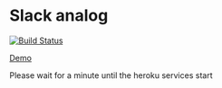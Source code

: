 # Slack analog

[![Build Status](https://travis-ci.org/Ensaphelon/project-lvl4-s247.svg?branch=master)](https://travis-ci.org/Ensaphelon/project-lvl4-s247)

[Demo](https://ensaphelon-slack.herokuapp.com/)

Please wait for a minute until the heroku services start